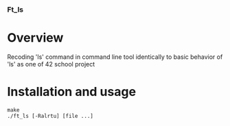 ### Ft_ls
# Overview
Recoding 'ls' command in command line tool identically to basic behavior of 'ls' as one of 42 school project
# Installation and usage
    make
    ./ft_ls [-Ralrtu] [file ...]
